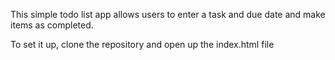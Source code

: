 This simple todo list app allows users to enter a task and due date and make items as completed. 

To set it up, clone the repository and open up the index.html file

